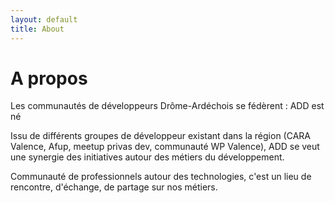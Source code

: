 ```yaml
---
layout: default
title: About
---
```

# A propos

Les communautés de développeurs Drôme-Ardéchois se fédèrent : ADD est né

Issu de différents groupes de développeur existant dans la région (CARA Valence, Afup, meetup privas dev, communauté WP Valence), ADD se veut une synergie des initiatives autour des métiers du développement.

Communauté de professionnels autour des technologies, c'est un lieu de rencontre, d'échange, de partage sur nos métiers.